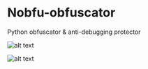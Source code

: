 # Nobfu-obfuscator
Python obfuscator &amp; anti-debugging protector

![alt text](https://cdn.discordapp.com/attachments/1051113640733966407/1095318618780205177/Screenshot_1.png)

![alt text](https://cdn.discordapp.com/attachments/1051113640733966407/1095318652837953647/Untitled.png)

